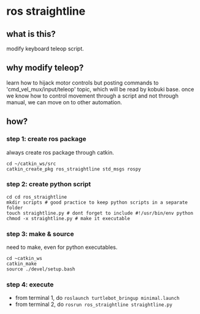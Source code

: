 # ros straightline

## what is this?

modify keyboard teleop script. 

## why modify teleop?

learn how to hijack motor controls but posting commands to 'cmd_vel_mux/input/teleop' topic, which will be read by kobuki base. once we know how to control movement through a script and not through manual, we can move on to other automation.

## how?

### step 1: create ros package
always create ros package through catkin.
```
cd ~/catkin_ws/src
catkin_create_pkg ros_straightline std_msgs rospy
```

### step 2: create python script
```
cd cd ros_straightline
mkdir scripts # good practice to keep python scripts in a separate folder
touch straightline.py # dont forget to include #!/usr/bin/env python
chmod -x straightline.py # make it executable
```

### step 3: make & source
need to make, even for python executables.
```
cd ~catkin_ws
catkin_make
source ./devel/setup.bash
```

### step 4: execute
* from terminal 1, do `roslaunch turtlebot_bringup minimal.launch`
* from terminal 2, do `rosrun ros_straightline straightline.py`